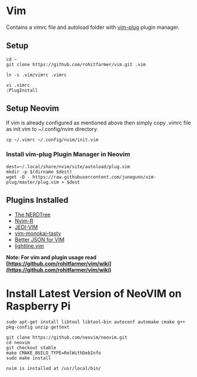 # Vim
Contains a vimrc file and autoload folder with [vim-plug](https://github.com/junegunn/vim-plug) plugin manager.

## Setup

```
cd ~
git clone https://github.com/rohitfarmer/vim.git .vim

ln -s .vim/vimrc .vimrc

vi .vimrc
:PlugInstall
```

## Setup Neovim
If vim is already configured as mentioned above then simply copy .vimrc file as
init.vim to ~/.config/nvim directory.

```
cp ~/.vimrc ~/.config/nvim/init.vim
```

### Install vim-plug Plugin Manager in Neovim
```
dest=~/.local/share/nvim/site/autoload/plug.vim
mkdir -p $(dirname $dest)
wget -O - https://raw.githubusercontent.com/junegunn/vim-plug/master/plug.vim > $dest
```

## Plugins Installed

* [The NERDTree](https://github.com/scrooloose/nerdtree)
* [Nvim-R](https://github.com/jalvesaq/Nvim-R)
* [JEDI-VIM](https://github.com/davidhalter/jedi-vim)
* [vim-monokai-tasty](https://github.com/patstockwell/vim-monokai-tasty)
* [Better JSON for VIM](https://github.com/elzr/vim-json)
* [lightline.vim](https://github.com/itchyny/lightline.vim)

**Note: For vim and plugin usage read [https://github.com/rohitfarmer/vim/wiki](https://github.com/rohitfarmer/vim/wiki)**

# Install Latest Version of NeoVIM on Raspberry Pi
```
sudo apt-get install libtool libtool-bin autoconf automake cmake g++ pkg-config unzip gettext

git clone https://github.com/neovim/neovim.git
cd neovim
git checkout stable
make CMAKE_BUILD_TYPE=RelWithDebInfo
sudo make install

nvim is installed at /usr/local/bin/ 
```
